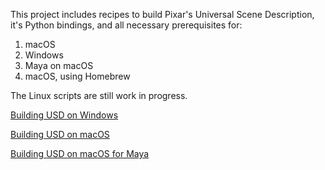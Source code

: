
This project includes recipes to build Pixar's Universal Scene Description, it's
Python bindings, and all necessary prerequisites for:

1. macOS
2. Windows
3. Maya on macOS
4. macOS, using Homebrew

The Linux scripts are still work in progress.

[Building USD on Windows](https://github.com/vfxpro99/usd-build-club/wiki/USD-on-Windows)

[Building USD on macOS](https://github.com/vfxpro99/usd-build-club/wiki/USD-on-macOS)

[Building USD on macOS for Maya](https://github.com/vfxpro99/usd-build-club/wiki/USD-on-macOS-Maya)
